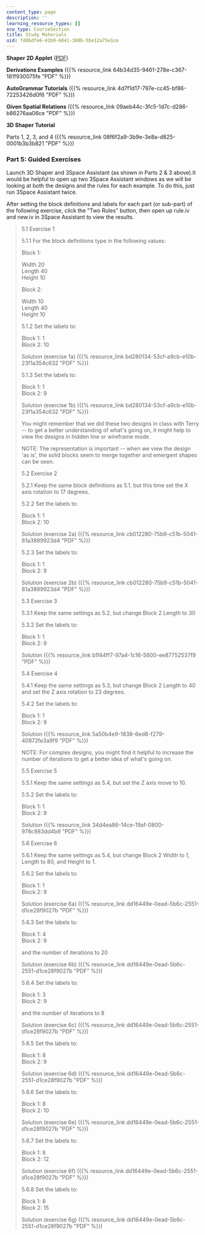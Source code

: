 ```yaml
---
content_type: page
description: ''
learning_resource_types: []
ocw_type: CourseSection
title: Study Materials
uid: fd8bdfe6-41b9-6841-388b-5be12a75e1ce
---
```


**Shaper 2D Applet** ([PDF](http://www.designmasala.com/miri/resume/docs/dcc04_paper.pdf))

**Derivations Examples** ({{% resource_link 64b34d35-9461-278e-c367-181f930075fe "PDF" %}})

**AutoGrammar Tutorials** ({{% resource_link 4d7f1d17-797e-cc45-bf86-72253426d0f6 "PDF" %}})

**Given Spatial Relations** ({{% resource_link 09aeb44c-3fc5-1d7c-d286-b86276aa06ce "PDF" %}})

**3D Shaper Tutorial**

Parts 1, 2, 3, and 4 ({{% resource_link 08f6f2a9-3b9e-3e8a-d825-0001b3b3b821 "PDF" %}})

### Part 5: Guided Exercises

Launch 3D Shaper and 3Space Assistant (as shown in Parts 2 & 3 above).It would be helpful to open up two 3Space Assistant windows as we will be looking at both the designs and the rules for each example. To do this, just run 3Space Assistant twice.

After setting the block definitions and labels for each part (or sub-part) of the following exercise, click the "Two Rules" button, then open up rule.iv and new.iv in 3Space Assistant to view the results.

> 5.1 Exercise 1
> 
> 5.1.1 For the block definitions type in the following values:
> 
> Block 1:
> 
> Width 20  
> Length 40  
> Height 10
> 
> Block 2:
> 
> Width 10  
> Length 40  
> Height 10
> 
> 5.1.2 Set the labels to:
> 
> Block 1: 1  
> Block 2: 10
> 
> Solution (exercise 1a) ({{% resource_link bd280134-53cf-a9cb-e10b-23f1a354c632 "PDF" %}})
> 
> 5.1.3 Set the labels to:
> 
> Block 1: 1  
> Block 2: 9
> 
> Solution (exercise 1b) ({{% resource_link bd280134-53cf-a9cb-e10b-23f1a354c632 "PDF" %}})
> 
> You might remember that we did these two designs in class with Terry -- to get a better understanding of what's going on, it might help to view the designs in hidden line or wireframe mode.
> 
> NOTE: The representation is important -- when we view the design 'as is', the solid blocks seem to merge together and emergent shapes can be seen.
> 
> 5.2 Exercise 2
> 
> 5.2.1 Keep the same block definitions as 5.1, but this time set the X axis rotation to 17 degrees.
> 
> 5.2.2 Set the labels to:
> 
> Block 1: 1  
> Block 2: 10
> 
> Solution (exercise 2a) ({{% resource_link cb012280-75b9-c51b-5041-81a3899923d4 "PDF" %}})
> 
> 5.2.3 Set the labels to:
> 
> Block 1: 1  
> Block 2: 9
> 
> Solution (exercise 2b) ({{% resource_link cb012280-75b9-c51b-5041-81a3899923d4 "PDF" %}})
> 
> 5.3 Exercise 3
> 
> 5.3.1 Keep the same settings as 5.2, but change Block 2 Length to 30
> 
> 5.3.2 Set the labels to:
> 
> Block 1: 1  
> Block 2: 9
> 
> Solution ({{% resource_link b1f44ff7-97a4-1c16-5600-ee87752537f9 "PDF" %}})
> 
> 5.4 Exercise 4
> 
> 5.4.1 Keep the same settings as 5.3, but change Block 2 Length to 40 and set the Z axis rotation to 23 degrees.
> 
> 5.4.2 Set the labels to:
> 
> Block 1: 1  
> Block 2: 9
> 
> Solution ({{% resource_link 5a50b4e9-1838-6ed8-f279-40872fe3a9f9 "PDF" %}})
> 
> NOTE: For complex designs, you might find it helpful to increase the number of iterations to get a better idea of what's going on.
> 
> 5.5 Exercise 5
> 
> 5.5.1 Keep the same settings as 5.4, but set the Z axis move to 10.
> 
> 5.5.2 Set the labels to:
> 
> Block 1: 1  
> Block 2: 9
> 
> Solution ({{% resource_link 34d4ea86-14ce-19af-0800-978c983dd4b9 "PDF" %}})
> 
> 5.6 Exercise 6
> 
> 5.6.1 Keep the same settings as 5.4, but change Block 2 Width to 1, Length to 80, and Height to 1.
> 
> 5.6.2 Set the labels to:
> 
> Block 1: 1  
> Block 2: 9
> 
> Solution (exercise 6a) ({{% resource_link dd16449e-0ead-5b6c-2551-d1ce28f9027b "PDF" %}})
> 
> 5.6.3 Set the labels to:
> 
> Block 1: 4  
> Block 2: 9
> 
> and the number of iterations to 20
> 
> Solution (exercise 6b) ({{% resource_link dd16449e-0ead-5b6c-2551-d1ce28f9027b "PDF" %}})
> 
> 5.6.4 Set the labels to:
> 
> Block 1: 3  
> Block 2: 9
> 
> and the number of iterations to 8
> 
> Solution (exercise 6c) ({{% resource_link dd16449e-0ead-5b6c-2551-d1ce28f9027b "PDF" %}})
> 
> 5.6.5 Set the labels to:
> 
> Block 1: 8  
> Block 2: 9
> 
> Solution (exercise 6d) ({{% resource_link dd16449e-0ead-5b6c-2551-d1ce28f9027b "PDF" %}})
> 
> 5.6.6 Set the labels to:
> 
> Block 1: 8  
> Block 2: 10
> 
> Solution (exercise 6e) ({{% resource_link dd16449e-0ead-5b6c-2551-d1ce28f9027b "PDF" %}})
> 
> 5.6.7 Set the labels to:
> 
> Block 1: 8  
> Block 2: 12
> 
> Solution (exercise 6f) ({{% resource_link dd16449e-0ead-5b6c-2551-d1ce28f9027b "PDF" %}})
> 
> 5.6.8 Set the labels to:
> 
> Block 1: 8  
> Block 2: 15
> 
> Solution (exercise 6g) ({{% resource_link dd16449e-0ead-5b6c-2551-d1ce28f9027b "PDF" %}})